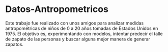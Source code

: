 # Datos-Antropometricos

Este trabajo fue realizado con unos amigos para analizar medidas antropométricas de niños de 0 a 20 años tomadas de Estados Unidos en 1975. El objetivo es, experimentando con modelos, intentar predecir el talle de zapato de las personas y buscar alguna mejor manera de generar zapatos. 
